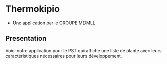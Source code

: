 # Thermokipio
- Une application par le GROUPE MDMLL
## Presentation
Voici notre application pour le PST qui affiche une liste de plante avec leurs caractéristiques nécessaires pour leurs développement.
